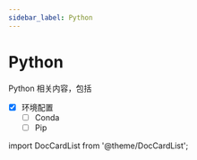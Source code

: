 ```yaml
---
sidebar_label: Python
---
```


# Python

Python 相关内容，包括

- [x] 环境配置
  - [ ] Conda
  - [ ] Pip

import DocCardList from '@theme/DocCardList';

<DocCardList />
